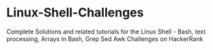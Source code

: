 # Linux-Shell-Challenges
Complete Solutions and related tutorials for the Linux Shell - Bash, text processing, Arrays in Bash, Grep Sed Awk Challenges on HackerRank
